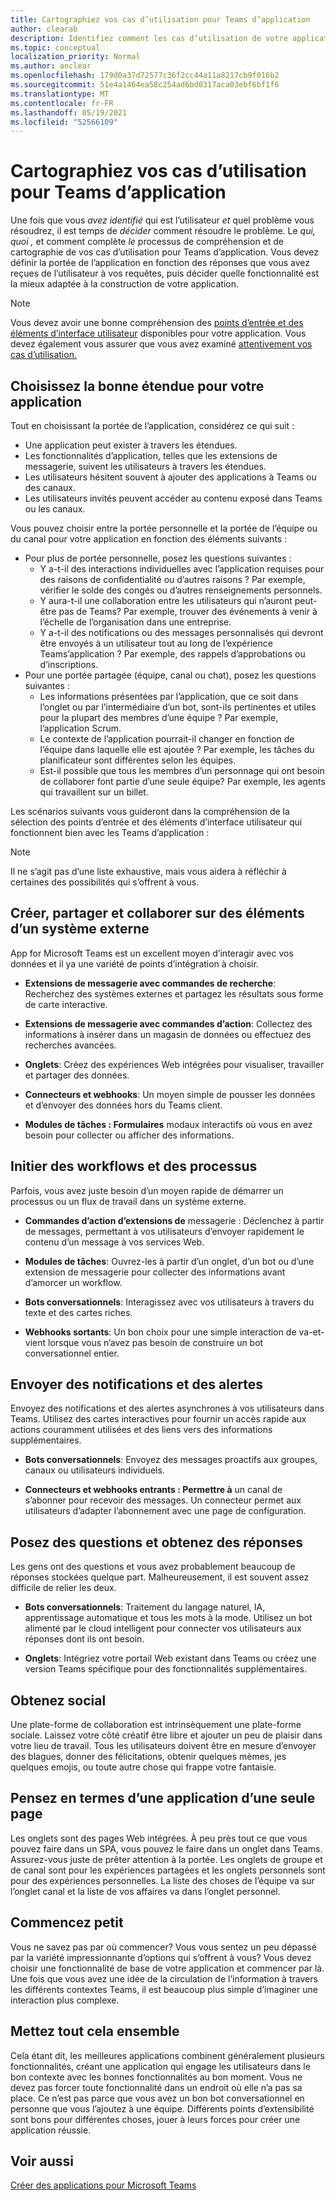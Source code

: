```yaml
---
title: Cartographiez vos cas d’utilisation pour Teams d’application
author: clearab
description: Identifiez comment les cas d’utilisation de votre application peuvent fonctionner dans le cadre Teams exament.
ms.topic: conceptual
localization_priority: Normal
ms.author: anclear
ms.openlocfilehash: 179d0a37d72577c36f2cc44a11a8217cb9f016b2
ms.sourcegitcommit: 51e4a1464ea58c254ad6bd0317aca03ebf6bf1f6
ms.translationtype: MT
ms.contentlocale: fr-FR
ms.lasthandoff: 05/19/2021
ms.locfileid: "52566109"
---
```

# <a name="map-your-use-cases-to-teams-app-capabilities"></a>Cartographiez vos cas d’utilisation pour Teams d’application

Une fois que vous *avez identifié* qui est l’utilisateur *et* quel problème vous résoudrez, il est temps de *décider* comment résoudre le problème. Le *qui,* *quoi ,* et comment complète *le* processus de compréhension et de cartographie de vos cas d’utilisation pour Teams d’application. Vous devez définir la portée de l’application en fonction des réponses que vous avez reçues de l’utilisateur à vos requêtes, puis décider quelle fonctionnalité est la mieux adaptée à la construction de votre application.

> [!NOTE]
> Vous devez avoir une bonne compréhension des [points d’entrée et des éléments d’interface utilisateur](../../concepts/extensibility-points.md) disponibles pour votre application. Vous devez également vous assurer que vous avez examiné [attentivement vos cas d’utilisation.](../../concepts/design/understand-use-cases.md)

## <a name="choose-the-correct-scope-for-your-app"></a>Choisissez la bonne étendue pour votre application

Tout en choisissant la portée de l’application, considérez ce qui suit :

* Une application peut exister à travers les étendues.
* Les fonctionnalités d’application, telles que les extensions de messagerie, suivent les utilisateurs à travers les étendues.
* Les utilisateurs hésitent souvent à ajouter des applications à Teams ou des canaux.
* Les utilisateurs invités peuvent accéder au contenu exposé dans Teams ou les canaux.

Vous pouvez choisir entre la portée personnelle et la portée de l’équipe ou du canal pour votre application en fonction des éléments suivants :

* Pour plus de portée personnelle, posez les questions suivantes :
  * Y a-t-il des interactions individuelles avec l’application requises pour des raisons de confidentialité ou d’autres raisons ? Par exemple, vérifier le solde des congés ou d’autres renseignements personnels.
  * Y aura-t-il une collaboration entre les utilisateurs qui n’auront peut-être pas de Teams? Par exemple, trouver des événements à venir à l’échelle de l’organisation dans une entreprise.
  * Y a-t-il des notifications ou des messages personnalisés qui devront être envoyés à un utilisateur tout au long de l’expérience Teams’application ? Par exemple, des rappels d’approbations ou d’inscriptions.
* Pour une portée partagée (équipe, canal ou chat), posez les questions suivantes :
  * Les informations présentées par l’application, que ce soit dans l’onglet ou par l’intermédiaire d’un bot, sont-ils pertinentes et utiles pour la plupart des membres d’une équipe ? Par exemple, l’application Scrum.
  * Le contexte de l’application pourrait-il changer en fonction de l’équipe dans laquelle elle est ajoutée ? Par exemple, les tâches du planificateur sont différentes selon les équipes. 
  * Est-il possible que tous les membres d’un personnage qui ont besoin de collaborer font partie d’une seule équipe? Par exemple, les agents qui travaillent sur un billet.

Les scénarios suivants vous guideront dans la compréhension de la sélection des points d’entrée et des éléments d’interface utilisateur qui fonctionnent bien avec les Teams d’application :

> [!NOTE]
> Il ne s’agit pas d’une liste exhaustive, mais vous aidera à réfléchir à certaines des possibilités qui s’offrent à vous.

## <a name="create-share-and-collaborate-on-items-in-an-external-system"></a>Créer, partager et collaborer sur des éléments d’un système externe

App for Microsoft Teams est un excellent moyen d’interagir avec vos données et il ya une variété de points d’intégration à choisir.

* **Extensions de messagerie avec commandes de recherche**: Recherchez des systèmes externes et partagez les résultats sous forme de carte interactive.

* **Extensions de messagerie avec commandes d’action**: Collectez des informations à insérer dans un magasin de données ou effectuez des recherches avancées.

* **Onglets**: Créez des expériences Web intégrées pour visualiser, travailler et partager des données.

* **Connecteurs et webhooks**: Un moyen simple de pousser les données et d’envoyer des données hors du Teams client.

* **Modules de tâches : Formulaires** modaux interactifs où vous en avez besoin pour collecter ou afficher des informations.

## <a name="initiate-workflows-and-processes"></a>Initier des workflows et des processus

Parfois, vous avez juste besoin d’un moyen rapide de démarrer un processus ou un flux de travail dans un système externe.

* **Commandes d’action d’extensions de** messagerie : Déclenchez à partir de messages, permettant à vos utilisateurs d’envoyer rapidement le contenu d’un message à vos services Web.

* **Modules de tâches**: Ouvrez-les à partir d’un onglet, d’un bot ou d’une extension de messagerie pour collecter des informations avant d’amorcer un workflow.

* **Bots conversationnels**: Interagissez avec vos utilisateurs à travers du texte et des cartes riches.

* **Webhooks sortants**: Un bon choix pour une simple interaction de va-et-vient lorsque vous n’avez pas besoin de construire un bot conversationnel entier.

## <a name="send-notifications-and-alerts"></a>Envoyer des notifications et des alertes

Envoyez des notifications et des alertes asynchrones à vos utilisateurs dans Teams. Utilisez des cartes interactives pour fournir un accès rapide aux actions couramment utilisées et des liens vers des informations supplémentaires.

* **Bots conversationnels**: Envoyez des messages proactifs aux groupes, canaux ou utilisateurs individuels.

* **Connecteurs et webhooks entrants : Permettre à** un canal de s’abonner pour recevoir des messages. Un connecteur permet aux utilisateurs d’adapter l’abonnement avec une page de configuration.

## <a name="ask-questions-and-get-answers"></a>Posez des questions et obtenez des réponses

Les gens ont des questions et vous avez probablement beaucoup de réponses stockées quelque part. Malheureusement, il est souvent assez difficile de relier les deux.

* **Bots conversationnels**: Traitement du langage naturel, IA, apprentissage automatique et tous les mots à la mode. Utilisez un bot alimenté par le cloud intelligent pour connecter vos utilisateurs aux réponses dont ils ont besoin.

* **Onglets**: Intégriez votre portail Web existant dans Teams ou créez une version Teams spécifique pour des fonctionnalités supplémentaires.

## <a name="get-social"></a>Obtenez social

Une plate-forme de collaboration est intrinsèquement une plate-forme sociale. Laissez votre côté créatif être libre et ajouter un peu de plaisir dans votre lieu de travail. Tous les utilisateurs doivent être en mesure d’envoyer des blagues, donner des félicitations, obtenir quelques mèmes, jes quelques emojis, ou toute autre chose qui frappe votre fantaisie.

## <a name="think-in-terms-of-a-single-page-app"></a>Pensez en termes d’une application d’une seule page

Les onglets sont des pages Web intégrées. À peu près tout ce que vous pouvez faire dans un SPA, vous pouvez le faire dans un onglet dans Teams. Assurez-vous juste de prêter attention à la portée. Les onglets de groupe et de canal sont pour les expériences partagées et les onglets personnels sont pour des expériences personnelles. La liste des choses de l’équipe va sur l’onglet canal et la liste de vos affaires va dans l’onglet personnel.

## <a name="start-small"></a>Commencez petit

Vous ne savez pas par où commencer? Vous vous sentez un peu dépassé par la variété impressionnante d’options qui s’offrent à vous? Vous devez choisir une fonctionnalité de base de votre application et commencer par là. Une fois que vous avez une idée de la circulation de l’information à travers les différents contextes Teams, il est beaucoup plus simple d’imaginer une interaction plus complexe.

## <a name="put-it-all-together"></a>Mettez tout cela ensemble

Cela étant dit, les meilleures applications combinent généralement plusieurs fonctionnalités, créant une application qui engage les utilisateurs dans le bon contexte avec les bonnes fonctionnalités au bon moment. Vous ne devez pas forcer toute fonctionnalité dans un endroit où elle n’a pas sa place. Ce n’est pas parce que vous avez un bon bot conversationnel en personne que vous l’ajoutez à une équipe. Différents points d’extensibilité sont bons pour différentes choses, jouer à leurs forces pour créer une application réussie.

## <a name="see-also"></a>Voir aussi

[Créer des applications pour Microsoft Teams](../../overview.md)

